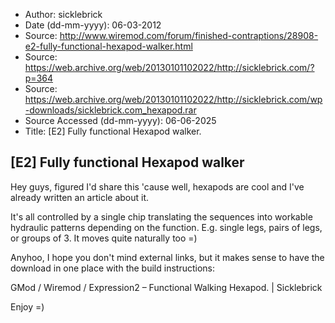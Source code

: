 - Author: sicklebrick
- Date (dd-mm-yyyy): 06-03-2012
- Source: http://www.wiremod.com/forum/finished-contraptions/28908-e2-fully-functional-hexapod-walker.html
- Source: https://web.archive.org/web/20130101102022/http://sicklebrick.com/?p=364
- Source: https://web.archive.org/web/20130101102022/http://sicklebrick.com/wp-downloads/sicklebrick.com_hexapod.rar
- Source Accessed (dd-mm-yyyy): 06-06-2025
- Title: [E2] Fully functional Hexapod walker.

## [E2] Fully functional Hexapod walker

Hey guys, figured I'd share this 'cause well, hexapods are cool and I've already written an article about it.

It's all controlled by a single chip translating the sequences into workable hydraulic patterns depending on the function. E.g. single legs, pairs of legs, or groups of 3. It moves quite naturally too =)

Anyhoo, I hope you don't mind external links, but it makes sense to have the download in one place with the build instructions:

GMod / Wiremod / Expression2 – Functional Walking Hexapod. | Sicklebrick

Enjoy =)
